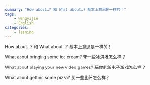 ```yaml
---
summary: "How about…? 和 What about…? 基本上意思是一样的！"
tags:
    - wangyijie
    - English
categories:
    - leaning
---
```

How about…? 和 What about…? 基本上意思是一样的！

What about bringing some ice cream?
带一些冰淇淋怎么样？

What about playing your new video games?
玩你的新电子游戏怎么样？

What about getting some pizza?
买一些比萨怎么样？
